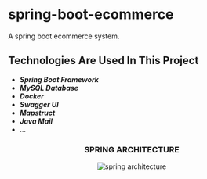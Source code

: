 # spring-boot-ecommerce
A spring boot ecommerce system.

## Technologies Are Used In This Project
- ***Spring Boot Framework***
- ***MySQL Database***
- ***Docker***
- ***Swagger UI***
- ***Mapstruct***
- ***Java Mail***
- ...

### <p align="center"> SPRING ARCHITECTURE </p>
<p align="center">
  <img src="https://user-images.githubusercontent.com/47618739/164959685-fa08b4e6-cb08-45d5-9bf7-73a23bb66536.png" alt="spring architecture"/>
</p>

